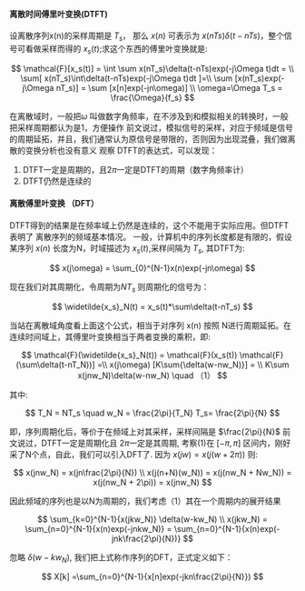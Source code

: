 #### 离散时间傅里叶变换(DTFT)
设离散序列x(n)的采样周期是 $T_s$， 那么 $x(n)$ 可表示为 $x(nTs)\delta(t-nTs)$，整个信号可看做采样而得的 $x_s(t)$;求这个东西的傅里叶变换就是:

$$
\mathcal{F}[x_s(t)] = \int \sum x(nT_s)\delta(t-nTs)exp(-j\Omega t)dt = \\
\sum[ x(nT_s)\int\delta(t-nTs)exp(-j\Omega t)dt ]=\\
\sum [x(nT_s)exp(-j\Omega nT_s)] = \sum [x[n]exp(-jn\omega)] \\
\omega=\Omega T_s = \frac{\Omega}{f_s}
$$

在离散域时，一般把$\omega$ 叫做数字角频率，在不涉及到和模拟相关的转换时，一般把采样周期都认为是1，方便操作
前文说过，模拟信号的采样，对应于频域是信号的周期延拓，并且，我们通常认为原信号是带限的，否则因为出现混叠，我们做离散的变换分析也没有意义
观察 DTFT的表达式，可以发现：
1. DTFT一定是周期的，且$2\pi$一定是DTFT的周期（数字角频率计）
2. DTFT仍然是连续的
#### 离散傅里叶变换 （DFT）
DTFT得到的结果是在频率域上仍然是连续的，这个不能用于实际应用。但DTFT表明了 离散序列的频域基本情况。
一般，计算机中的序列长度都是有限的，假设某序列 $x(n)$ 长度为N，时域描述为 $x_s(t)$,采样间隔为 $T_s$, 其DTFT为:

$$
x(j\omega) = \sum_{0}^{N-1}x(n)exp(-jn\omega)
$$

现在我们对其周期化，令周期为$NT_s$  则周期化的信号为：

$$
\widetilde{x_s}_N(t) =  x_s(t)*\sum\delta(t-nT_s)
$$

当站在离散域角度看上面这个公式，相当于对序列 x(n) 按照 N进行周期延拓。在连续时间域上，其傅里叶变换相当于两者变换的乘积，即:

$$
\mathcal{F}(\widetilde{x_s}_N(t)) = \mathcal{F}(x_s(t)) \mathcal{F}(\sum\delta(t-nT_N))] =\\
x(j\omega) [K\sum{\delta(w-nw_N)}] = \\
K\sum x(jnw_N)\delta(w-nw_N)  \quad （1）
$$ 

其中:

$$
T_N = NT_s \quad w_N = \frac{2\pi}{T_N}  T_s= \frac{2\pi}{N}
$$

即，序列周期化后，等价于在频域上对其采样，采样间隔是 $\frac{2\pi}{N}$
前文说过，DTFT一定是周期化且 $2\pi$一定是其周期, 考察(1)在 $[-\pi, \pi]$ 区间内，刚好采了N个点，自此，我们可以引入DFT了.
因为 $x(jw) = x(j(w+2\pi))$ 则:

$$
x(jnw_N) = x(jn\frac{2\pi}{N}) \\
x(j(n+N)(w_N)) = x(j(nw_N + Nw_N)) = x(j(nw_N + 2\pi)) = x(jnw_N)
$$

因此频域的序列也是以N为周期的，我们考虑（1）其在一个周期内的展开结果

$$
\sum_{k=0}^{N-1}{x(jkw_N)} \delta(w-kw_N) \\
x(jkw_N) = \sum_{n=0}^{N-1}{x(n)exp(-jnkw_N)} = \sum_{n=0}^{N-1}{x(n)exp(-jnk\frac{2\pi}{N})}
$$

忽略 $\delta(w-kw_N)$, 我们把上式称作序列的DFT，正式定义如下：

$$
X[k] =\sum_{n=0}^{N-1}{x[n]exp(-jkn\frac{2\pi}{N}})
$$
